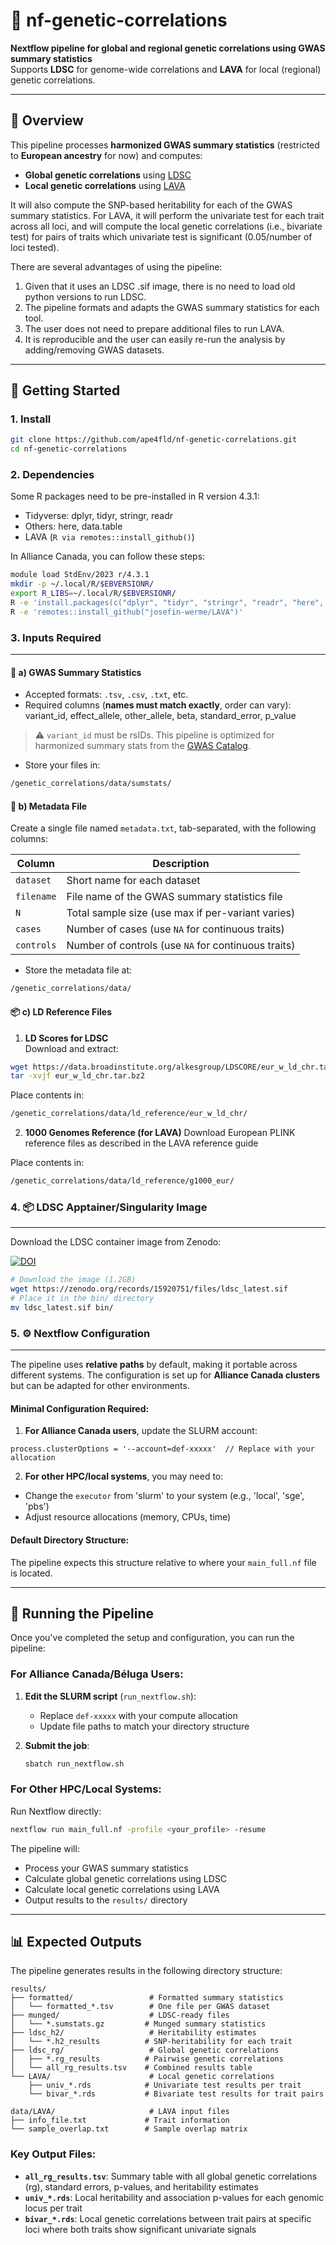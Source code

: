 # 🧬 nf-genetic-correlations

**Nextflow pipeline for global and regional genetic correlations using GWAS summary statistics**  
Supports **LDSC** for genome-wide correlations and **LAVA** for local (regional) genetic correlations.

---

## 📖 Overview

This pipeline processes **harmonized GWAS summary statistics** (restricted to **European ancestry** for now) and computes:

- **Global genetic correlations** using [LDSC](https://github.com/bulik/ldsc)  
- **Local genetic correlations** using [LAVA](https://github.com/josefin-werme/LAVA)

It will also compute the SNP-based heritability for each of the GWAS summary statistics. For LAVA, it will perform the univariate test for each trait across all loci, and will compute the local genetic correlations (i.e., bivariate test) for pairs of traits which univariate test is significant (0.05/number of loci tested).

There are several advantages of using the pipeline:
1) Given that it uses an LDSC .sif image, there is no need to load old python versions to run LDSC.
2) The pipeline formats and adapts the GWAS summary statistics for each tool.
3) The user does not need to prepare additional files to run LAVA.
4) It is reproducible and the user can easily re-run the analysis by adding/removing GWAS datasets.

---

## 🚀 Getting Started

### 1. Install

```bash
git clone https://github.com/ape4fld/nf-genetic-correlations.git
cd nf-genetic-correlations
```

### 2. Dependencies

Some R packages need to be pre-installed in R version 4.3.1:

- Tidyverse: dplyr, tidyr, stringr, readr
- Others: here, data.table
- LAVA (```R via remotes::install_github()```)

In Alliance Canada, you can follow these steps:

```bash
module load StdEnv/2023 r/4.3.1
mkdir -p ~/.local/R/$EBVERSIONR/
export R_LIBS=~/.local/R/$EBVERSIONR/
R -e 'install.packages(c("dplyr", "tidyr", "stringr", "readr", "here", "data.table"), repos="https://cloud.r-project.org/")'
R -e 'remotes::install_github("josefin-werme/LAVA")'
```

### 3. Inputs Required

---

#### 📁 a) GWAS Summary Statistics

- Accepted formats: `.tsv`, `.csv`, `.txt`, etc.
- Required columns (**names must match exactly**, order can vary):
variant_id, effect_allele, other_allele, beta, standard_error, p_value

> ⚠️ `variant_id` must be rsIDs. This pipeline is optimized for harmonized summary stats from the [GWAS Catalog](https://www.ebi.ac.uk/gwas/).

- Store your files in:
```bash
/genetic_correlations/data/sumstats/
```

#### 📝 b) Metadata File

Create a single file named `metadata.txt`, tab-separated, with the following columns:

| Column     | Description                                      |
|------------|--------------------------------------------------|
| `dataset`  | Short name for each dataset                      |
| `filename` | File name of the GWAS summary statistics file    |
| `N`        | Total sample size (use max if per-variant varies)|
| `cases`    | Number of cases (use `NA` for continuous traits) |
| `controls` | Number of controls (use `NA` for continuous traits)|

- Store the metadata file at:
 ```bash
/genetic_correlations/data/
```

#### 📦 c) LD Reference Files

1. **LD Scores for LDSC**  
 Download and extract:

 ```bash
 wget https://data.broadinstitute.org/alkesgroup/LDSCORE/eur_w_ld_chr.tar.bz2
 tar -xvjf eur_w_ld_chr.tar.bz2
```

Place contents in:
 ```bash
/genetic_correlations/data/ld_reference/eur_w_ld_chr/
```

2. **1000 Genomes Reference (for LAVA)**
Download European PLINK reference files as described in the LAVA reference guide

Place contents in:
 ```bash
/genetic_correlations/data/ld_reference/g1000_eur/
```

### 4. 📦 LDSC Apptainer/Singularity Image

---

Download the LDSC container image from Zenodo:

[![DOI](https://zenodo.org/badge/DOI/10.5281/zenodo.15920751.svg)](https://doi.org/10.5281/zenodo.15920751)

```bash
# Download the image (1.2GB)
wget https://zenodo.org/records/15920751/files/ldsc_latest.sif
# Place it in the bin/ directory
mv ldsc_latest.sif bin/
```

### 5. ⚙️ Nextflow Configuration

---

The pipeline uses **relative paths** by default, making it portable across different systems. The configuration is set up for **Alliance Canada clusters** but can be adapted for other environments.

#### Minimal Configuration Required:

1. **For Alliance Canada users**, update the SLURM account:
```nextflow
process.clusterOptions = '--account=def-xxxxx'  // Replace with your allocation
```

2. **For other HPC/local systems**, you may need to:
- Change the `executor` from 'slurm' to your system (e.g., 'local', 'sge', 'pbs')
- Adjust resource allocations (memory, CPUs, time)

#### Default Directory Structure:
The pipeline expects this structure relative to where your `main_full.nf` file is located.

---

## 🚀 Running the Pipeline

Once you've completed the setup and configuration, you can run the pipeline:

### For Alliance Canada/Béluga Users:

1. **Edit the SLURM script** (`run_nextflow.sh`):
   - Replace `def-xxxxx` with your compute allocation
   - Update file paths to match your directory structure

2. **Submit the job**:
   ```bash
   sbatch run_nextflow.sh
   ```

### For Other HPC/Local Systems:

Run Nextflow directly:
```bash
nextflow run main_full.nf -profile <your_profile> -resume
```

The pipeline will:
- Process your GWAS summary statistics
- Calculate global genetic correlations using LDSC
- Calculate local genetic correlations using LAVA
- Output results to the `results/` directory

---

## 📊 Expected Outputs

The pipeline generates results in the following directory structure:

```
results/
├── formatted/                 # Formatted summary statistics
│   └── formatted_*.tsv        # One file per GWAS dataset
├── munged/                    # LDSC-ready files
│   └── *.sumstats.gz         # Munged summary statistics
├── ldsc_h2/                   # Heritability estimates
│   └── *.h2_results          # SNP-heritability for each trait
├── ldsc_rg/                   # Global genetic correlations
│   ├── *.rg_results          # Pairwise genetic correlations
│   └── all_rg_results.tsv    # Combined results table
└── LAVA/                      # Local genetic correlations
    ├── univ_*.rds            # Univariate test results per trait
    └── bivar_*.rds           # Bivariate test results for trait pairs

data/LAVA/                     # LAVA input files
├── info_file.txt             # Trait information
└── sample_overlap.txt        # Sample overlap matrix
```

### Key Output Files:

- **`all_rg_results.tsv`**: Summary table with all global genetic correlations (rg), standard errors, p-values, and heritability estimates
- **`univ_*.rds`**: Local heritability and association p-values for each genomic locus per trait
- **`bivar_*.rds`**: Local genetic correlations between trait pairs at specific loci where both traits show significant univariate signals

